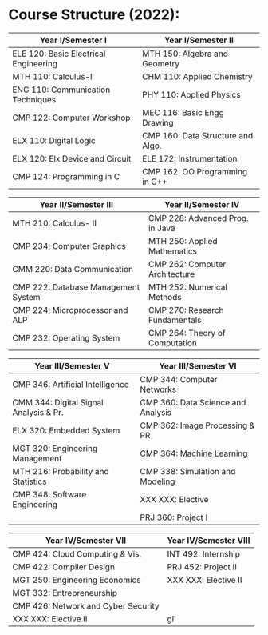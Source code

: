 # Course Structure (2022):

| **Year I/Semester I**                | **Year I/Semester II**               |
|--------------------------------------|--------------------------------------|
| ELE 120: Basic Electrical Engineering | MTH 150: Algebra and Geometry        |
| MTH 110: Calculus-I                   | CHM 110: Applied Chemistry           |
| ENG 110: Communication Techniques     | PHY 110: Applied Physics             |
| CMP 122: Computer Workshop             | MEC 116: Basic Engg Drawing          |
| ELX 110: Digital Logic                 | CMP 160: Data Structure and Algo.    |
| ELX 120: Elx Device and Circuit        | ELE 172: Instrumentation             |
| CMP 124: Programming in C              | CMP 162: OO Programming in C++       |


| **Year II/Semester III**               | **Year II/Semester IV**                 |
|----------------------------------------|------------------------------------------|
| MTH 210: Calculus- II                  | CMP 228: Advanced Prog. in Java          |
| CMP 234: Computer Graphics             | MTH 250: Applied Mathematics             |
| CMM 220: Data Communication            | CMP 262: Computer Architecture           |
| CMP 222: Database Management System    | MTH 252: Numerical Methods               |
| CMP 224: Microprocessor and ALP        | CMP 270: Research Fundamentals           |
| CMP 232: Operating System              | CMP 264: Theory of Computation           |


| **Year III/Semester V**                     | **Year III/Semester VI**                    |
|---------------------------------------------|---------------------------------------------|
| CMP 346: Artificial Intelligence            | CMP 344: Computer Networks                  |
| CMM 344: Digital Signal Analysis & Pr.       | CMP 360: Data Science and Analysis          |
| ELX 320: Embedded System                      | CMP 362: Image Processing & PR             |
| MGT 320: Engineering Management              | CMP 364: Machine Learning                   |
| MTH 216: Probability and Statistics           | CMP 338: Simulation and Modeling            |
| CMP 348: Software Engineering                 | XXX XXX: Elective                           |
| | PRJ 360: Project I |

| **Year IV/Semester VII**                      | **Year IV/Semester VIII**                    |
|-----------------------------------------------|-----------------------------------------------|
| CMP 424: Cloud Computing & Vis.                | INT 492: Internship                          |
| CMP 422: Compiler Design                      | PRJ 452: Project II                         |
| MGT 250: Engineering Economics                 | XXX XXX: Elective II                        |
| MGT 332: Entrepreneurship                      |                                               |
| CMP 426: Network and Cyber Security            |                                               |
| XXX XXX: Elective II                           |                       gi                        |
